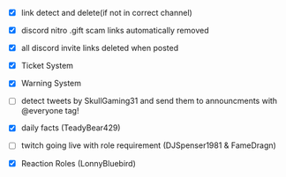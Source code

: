 * [x] link detect and delete(if not in correct channel)
* [x] discord nitro .gift scam links automatically removed
* [x] all discord invite links deleted when posted
* [x] Ticket System
* [x] Warning System
* [ ] detect tweets by SkullGaming31 and send them to announcments with @everyone tag!

* [x] daily facts (TeadyBear429)
* [ ] twitch going live with role requirement (DJSpenser1981 & FameDragn)
* [x] Reaction Roles (LonnyBluebird)

<!-- Thanks to TeadyBear429 on discord for the idea!
Like a daily useless fact. To increase engagement. A way for anything @me to come into a single convo feed with details about who it came from. And on which server. But it needs to mark as red on both the chat and original server 
-->

<!-- Thanks to djspenser1981 & FameDragn on discord for the idea!
Not that I do much in Discord but I'm in a bunch of servers and one feature I like is one that posts in a #self-promo type channel when Twitch sub or maybe specific Discord role goes live, kind of gives a subscriber/member a nice benefit and not have to go and posts it themselves 
-->

<!-- Thanks to Lonny on discord for the idea!
I wanna see that assign bot thing so you can choose which pages to be notified about.... and then inwant you to tell me how to add it to my own discord too please <Reaction roles for notifactions>
-->